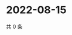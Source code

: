 # 2022-08-15

共 0 条

<!-- BEGIN WEIBO -->
<!-- 最后更新时间 Mon Aug 15 2022 07:15:13 GMT+0800 (China Standard Time) -->

<!-- END WEIBO -->
